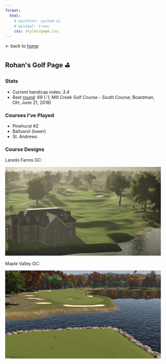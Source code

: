 ```yaml
---
format:
  html:
    # mainfont: system-ui
    # minimal: truec
    css: styles/page.css
---
```



<p class="arrow-back-header">
&larr; back to <a href="./index.html">home</a>
</p>



## Rohan's Golf Page ⛳️


### Stats

- Current handicap index: *3.4*
- Best [round](https://legacy.ajga.org/microsite/index.asp?tn=2018058#R2Results): *69* (-1; Mill Creek Golf Course - South Course; Boardman, OH; June 21, 2018)

### Courses I've Played

- Pinehurst #2
- Baltusrol (lower)
- St. Andrews

### Course Designs


Laredo Farms GC:


<img src="./assets/lf1.jpeg" alt="Laredo Farms 1" class="course-design-image">



Maple Valley GC:

<img src="./assets/mp1.jpeg" alt="Maple Valley 1" class="course-design-image">
